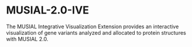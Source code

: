# MUSIAL-2.0-IVE
The MUSIAL Integrative Visualization Extension provides an interactive visualization of gene variants analyzed and allocated to protein structures with MUSIAL 2.0.
